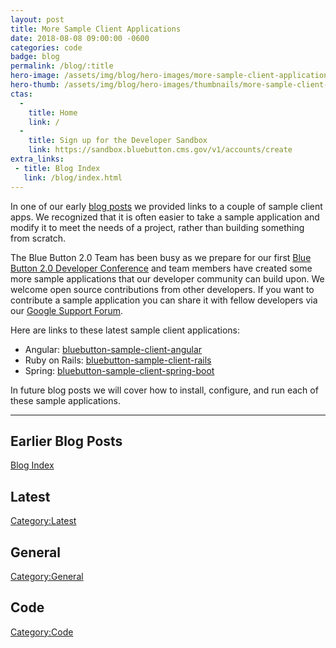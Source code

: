 ```yaml
---
layout: post
title: More Sample Client Applications
date: 2018-08-08 09:00:00 -0600
categories: code
badge: blog
permalink: /blog/:title
hero-image: /assets/img/blog/hero-images/more-sample-client-applications.jpg
hero-thumb: /assets/img/blog/hero-images/thumbnails/more-sample-client-applications.jpg 
ctas:
  -
    title: Home
    link: /
  -
    title: Sign up for the Developer Sandbox
    link: https://sandbox.bluebutton.cms.gov/v1/accounts/create
extra_links:
 - title: Blog Index
   link: /blog/index.html
---
```


In one of our early [blog posts](https://bluebutton.cms.gov/blog/Sample-Applications.html)
we provided links to a couple of sample client apps. We recognized that it is often
easier to take a sample application and modify it to meet the needs of a project,
rather than building something from scratch.

The Blue Button 2.0 Team has been busy as we prepare for our first
[Blue Button 2.0 Developer Conference](https://bluebutton.cms.gov/bb2dc18/) and team
members have created some more sample applications that our developer community can
build upon. We welcome open source contributions from other developers. If you want to
contribute a sample application you can share it with fellow developers via our
[Google Support Forum](https://groups.google.com/forum/#!forum/Developer-group-for-cms-blue-button-api).

Here are links to these latest sample client applications:

- Angular: <a href="https://github.com/CMSgov/bluebutton-sample-client-angular" target="_blank">bluebutton-sample-client-angular</a>
- Ruby on Rails: <a href="https://github.com/CMSgov/bluebutton-sample-client-rails" target="_blank">bluebutton-sample-client-rails</a>
- Spring: <a href="https://github.com/CMSgov/bluebutton-sample-client-spring-boot" target="_blank">bluebutton-sample-client-spring-boot</a>

In future blog posts we will cover how to install, configure, and run each of these
sample applications.

---
## Earlier Blog Posts

[Blog Index](/blog/)

## Latest
[Category:Latest](/blog/category/latest.html)

## General
[Category:General](/blog/category/general.html)

## Code
[Category:Code](/blog/category/code.html)
